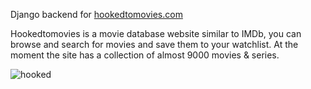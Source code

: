 Django backend for [hookedtomovies.com](https://hookedtomovies.com/)

Hookedtomovies is a movie database website similar to IMDb, you can browse and search for movies and save them to your watchlist. At the moment the site has a collection of almost 9000 movies & series.



![hooked](https://user-images.githubusercontent.com/39335935/203848386-475de5ab-01cd-4914-b430-2ccf5262aed7.png)
